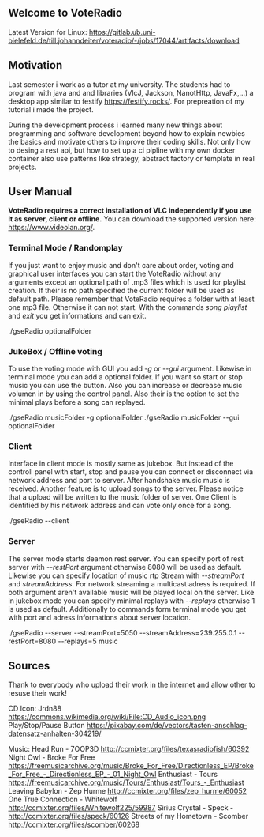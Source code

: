 
## Welcome to VoteRadio

Latest Version for Linux: https://gitlab.ub.uni-bielefeld.de/till.johanndeiter/voteradio/-/jobs/17044/artifacts/download



## Motivation

Last semester i work as a tutor at my university. The students had to program with java and and libraries (VlcJ, Jackson, NanotHttp, JavaFx,...) a desktop app similar to festify https://festify.rocks/. For prepreation of my tutorial i made the project.

During the development process i learned many new things about programming and software development beyond how to explain newbies the basics and motivate others to improve their coding skills. Not only how to desing a rest api, but how to set up a ci pipline with my own docker container also use patterns like strategy, abstract factory or template in real projects.

## User Manual

**VoteRadio requires a correct installation of VLC independently if you use it as server, client or offline.**
You can download the supported version here: https://www.videolan.org/.

### Terminal Mode / Randomplay

If you just want to enjoy music and don't care about order, voting and graphical user interfaces you can start the VoteRadio without any arguments except an optional path of .mp3 files which is used for playlist creation. If their is no path specified the current folder will be used as default path. Please remember that VoteRadio requires a folder with at least one mp3 file. Otherwise it can not start. With the commands _song_ _playlist_ and _exit_ you get informations and can exit.

./gseRadio optionalFolder

### JukeBox / Offline voting

To use the voting mode with GUI you add _-g_ or _--gui_ argument. Likewise in terminal mode you can add a optional folder. If you want so start or stop music you can use the button. Also you can increase or decrease music volumen in by using the control panel. Also their is the option to set the minimal plays before a song can replayed.


./gseRadio musicFolder -g optionalFolder
./gseRadio musicFolder --gui optionalFolder

### Client

Interface in client mode is mostly same as jukebox. But instead of the controll panel with start, stop and pause you can connect or disconnect via network address and port to server. After handshake music music is received. Another feature is to upload songs to the server. Please notice that a upload will be written to the music folder of server. One Client is identified by his network address and can vote only once for a song.

./gseRadio --client


### Server

The server mode starts deamon rest server. You can specify port of rest server with _--restPort_ argument otherwise 8080 will be used as default. Likewise you can specify location of music rtp Stream with _--streamPort_ and _streamAddress_. For network streaming a multicast adress is required. If both argument aren't available music will be played local on the server. Like in jukebox mode you can specify minimal replays with _--replays_ otherwise 1 is used as default.
Additionally to commands form terminal mode you get with port and adress informations about server location.

./gseRadio --server --streamPort=5050 --streamAddress=239.255.0.1 --restPort=8080 --replays=5 music


## Sources

Thank to everybody who upload their work in the internet and allow other to resuse their work!

CD Icon: Jrdn88 https://commons.wikimedia.org/wiki/File:CD_Audio_icon.png
Play/Stop/Pause Button https://pixabay.com/de/vectors/tasten-anschlag-datensatz-anhalten-304219/

Music: Head Run - 	7OOP3D http://ccmixter.org/files/texasradiofish/60392
       Night Owl - Broke For Free https://freemusicarchive.org/music/Broke_For_Free/Directionless_EP/Broke_For_Free_-_Directionless_EP_-_01_Night_Owl
       Enthusiast - Tours https://freemusicarchive.org/music/Tours/Enthusiast/Tours_-_Enthusiast
       Leaving Babylon - Zep Hurme http://ccmixter.org/files/zep_hurme/60052
       One True Connection - Whitewolf http://ccmixter.org/files/Whitewolf225/59987
       Sirius Crystal - Speck - http://ccmixter.org/files/speck/60126
       Streets of my Hometown - Scomber http://ccmixter.org/files/scomber/60268